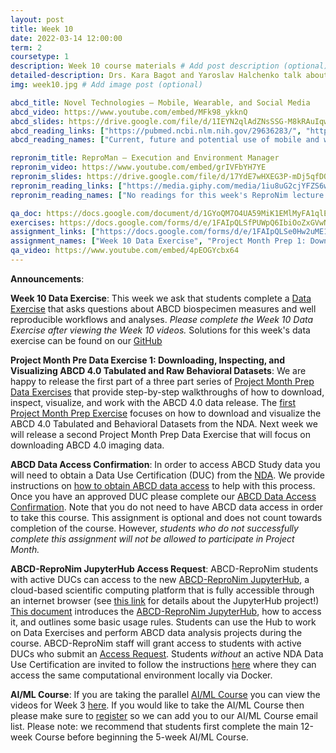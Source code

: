 ```yaml
---
layout: post
title: Week 10
date: 2022-03-14 12:00:00
term: 2
coursetype: 1
description: Week 10 course materials # Add post description (optional)
detailed-description: Drs. Kara Bagot and Yaroslav Halchenko talk about ABCD Novel Technologies (the mobile, wearable, and social media data collected from ABCD Study participants) and ReproMan, the execution and environment manager.
img: week10.jpg # Add image post (optional)

abcd_title: Novel Technologies – Mobile, Wearable, and Social Media
abcd_video: https://www.youtube.com/embed/MFk98_ykknQ
abcd_slides: https://drive.google.com/file/d/1IEYN2qlAdZNsSSG-M8kRAuIqwnJdH0lq/view?usp=sharing
abcd_reading_links: ["https://pubmed.ncbi.nlm.nih.gov/29636283/", "https://pubmed.ncbi.nlm.nih.gov/30339913/"]
abcd_reading_names: ["Current, future and potential use of mobile and wearable technologies and social media data in the ABCD study to increase understanding of contributors to child health", "Screen media activity and brain structure in youth: Evidence for diverse structural correlation networks from the ABCD study"]

repronim_title: ReproMan – Execution and Environment Manager
repronim_video: https://www.youtube.com/embed/grIVFbYH7YE
repronim_slides: https://drive.google.com/file/d/17YdE7wHXEG3P-mDj5qfDQIDTTRQSqzdy/view?usp=sharing
repronim_reading_links: ["https://media.giphy.com/media/1iu8uG2cjYFZS6wTxv/giphy.gif"]
repronim_reading_names: ["No readings for this week's ReproNim lecture!"]

qa_doc: https://docs.google.com/document/d/1GYoQM7O4UA59MiK1EMlMyFA1qlEf0uzlpguPPHmwNgQ/edit?usp=sharing
exercises: https://docs.google.com/forms/d/e/1FAIpQLSfPUWpQ6IbiOoZxGVwN0iGgwllJum25eW72PnK0Gwp6LlLQbg/viewform?usp=sf_link
assignment_links: ["https://docs.google.com/forms/d/e/1FAIpQLSe0Hw2uME1XnTk2_KEtIF-EccOwqHdr9q6akd2vP4CIBTZQzQ/viewform?usp=sf_link", "https://github.com/ABCD-ReproNim/exercises/blob/main/project_month_prep/downloadABCD.md",  "https://docs.google.com/forms/d/e/1FAIpQLSdZbXLB2HdciB88YN3JIXg6OdUN2dq1KnLTolIcos2Tu6FazA/viewform?usp=sf_link", "https://docs.google.com/forms/d/e/1FAIpQLSefrxRzdjFak_BoxTL5bE-TnsJdg9KbGvFdOwuW7zliZ96z7g/viewform?usp=sf_link"]
assignment_names: ["Week 10 Data Exercise", "Project Month Prep 1: Download, Inspect, and Visualize ABCD 4.0 Tabulated and Raw Behavioral Datasets (this assignment is optional and you will not turn in anything for it but if you plan to attend Project Month we recommend trying it!", "ABCD Data Access Confirmation (this assignment is optional and we will re-post it each week until April 1, 2022)", "ABCD-ReproNim JupyterHub Access Request (this assignment is optional and will be re-posted  each week until April 1, 2022)"]
qa_video: https://www.youtube.com/embed/4pEOGYcbx64
---
```


**Announcements**:

**Week 10 Data Exercise**: This week we ask that students complete a [Data Exercise](https://docs.google.com/forms/d/e/1FAIpQLSe0Hw2uME1XnTk2_KEtIF-EccOwqHdr9q6akd2vP4CIBTZQzQ/viewform?usp=sf_link) that asks questions about ABCD biospecimen measures and well reproducible workflows and analyses. *Please complete the Week 10 Data Exercise after viewing the Week 10 videos.* Solutions for this week's data exercise can be found on our [GitHub](https://github.com/ABCD-ReproNim/exercises/blob/main/week_10/week_10_year_2_quiz.md)

**Project Month Pre Data Exercise 1: Downloading, Inspecting, and Visualizing ABCD 4.0 Tabulated and Raw Behavioral Datasets**: We are happy to release the first part of a three part series of [Project Month Prep Data Exercises](https://abcd-repronim.github.io/materials/project-month-data-exercises/) that provide step-by-step walkthroughs of how to download, inspect, visualize, and work with the ABCD 4.0 data release. The [first Project Month Prep Exercise](https://github.com/ABCD-ReproNim/exercises/blob/main/project_month_prep/downloadABCD.md) focuses on how to download and visualize the ABCD 4.0 Tabulated and Behavioral Datasets from the NDA. Next week we will release a second Project Month Prep Data Exercise that will focus on downloading ABCD 4.0 imaging data.

**ABCD Data Access Confirmation**: In order to access ABCD Study data you will need to obtain a Data Use Certification (DUC) from the [NDA](https://nda.nih.gov/). We provide instructions on [how to obtain ABCD data access](https://docs.google.com/document/d/18hsT2x15bypuXFcfMQb9Ck_YEB7VvY2j4w5hwbV78A4/edit?usp=sharing) to help with this process. Once you have an approved DUC please complete our [ABCD Data Access Confirmation](https://docs.google.com/forms/d/e/1FAIpQLSdZbXLB2HdciB88YN3JIXg6OdUN2dq1KnLTolIcos2Tu6FazA/viewform?usp=sf_link). Note that you do not need to have ABCD data access in order to take this course. This assignment is optional and does not count towards completion of the course. However, *students who do not successfully complete this assignment will not be allowed to participate in Project Month.*

**ABCD-ReproNim JupyterHub Access Request**: ABCD-ReproNim students with active DUCs can access to the new [ABCD-ReproNim JupyterHub](https://abcd.repronim.org/), a cloud-based scientific computing platform that is fully accessible through an internet browser (see [this link](https://jupyter.org/hub) for details about the JupyterHub project!) [This document](https://docs.google.com/document/d/1kXvK2c_N9TkIAYn21WfzlCPtJvxhjW13Ftf0DwnAnlg/edit?usp=sharing) introduces the [ABCD-ReproNim JupyterHub](https://abcd.repronim.org/), how to access it, and outlines some basic usage rules. Students can use the Hub to work on Data Exercises and perform ABCD data analysis projects during the course. ABCD-ReproNim staff will grant access to students with active DUCs who submit an [Access Request](https://docs.google.com/forms/d/e/1FAIpQLSefrxRzdjFak_BoxTL5bE-TnsJdg9KbGvFdOwuW7zliZ96z7g/viewform?usp=sf_link). Students *without* an active NDA Data Use Certification are invited to follow the instructions [here](https://neurostars.org/t/using-abcd-repronim-jupyterhub-container-locally-via-docker) where they can access the same computational environment locally via Docker.

**AI/ML Course**: If you are taking the parallel [AI/ML Course](https://www.abcd-repronim.org/ml.html) you can view the videos for Week 3 [here](https://abcd-repronim.github.io/materials/aiml-week-3/). If you would like to take the AI/ML Course then please make sure to [register](https://bit.ly/ABCD-ReproNim-Register) so we can add you to our AI/ML Course email list. Please note: we recommend that students first complete the main 12-week Course before beginning the 5-week AI/ML Course.
